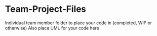 # Team-Project-Files

Individual team member folder to place your code in (completed, WIP or otherwise)
Also place UML for your code here
